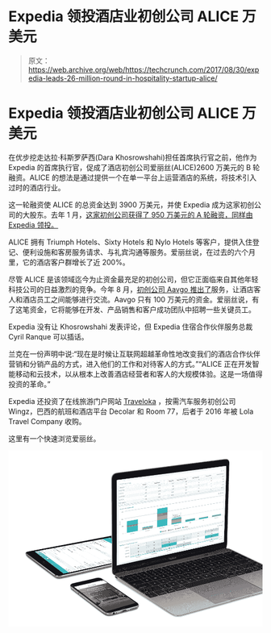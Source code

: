 # Expedia 领投酒店业初创公司 ALICE  万美元

> 原文：<https://web.archive.org/web/https://techcrunch.com/2017/08/30/expedia-leads-26-million-round-in-hospitality-startup-alice/>

# Expedia 领投酒店业初创公司 ALICE 万美元

在优步挖走达拉·科斯罗萨西(Dara Khosrowshahi)担任首席执行官之前，他作为 Expedia 的首席执行官，促成了酒店初创公司爱丽丝(ALICE)2600 万美元的 B 轮融资。ALICE 的想法是通过提供一个在单一平台上运营酒店的系统，将技术引入过时的酒店行业。

这一轮融资使 ALICE 的总资金达到 3900 万美元，并使 Expedia 成为这家初创公司的大股东。去年 1 月，[这家初创公司获得了 950 万美元的 A 轮融资，同样由 Expedia 领投。](https://web.archive.org/web/20230316161016/https://techcrunch.com/2016/01/19/hospitality-platform-alice-raises-9-5m-series-a-led-by-expedia/)

ALICE 拥有 Triumph Hotels、Sixty Hotels 和 Nylo Hotels 等客户，提供入住登记、便利设施和客房服务请求、与礼宾沟通等服务。爱丽丝说，在过去的六个月里，它的酒店客户群增长了近 200%。

尽管 ALICE 是该领域迄今为止资金最充足的初创公司，但它正面临来自其他年轻科技公司的日益激烈的竞争。今年 8 月，[初创公司 Aavgo 推出了](https://web.archive.org/web/20230316161016/https://techcrunch.com/2017/08/05/this-startup-lets-hotel-guests-order-room-service-from-their-phones/)服务，让酒店客人和酒店员工之间能够进行交流。Aavgo 只有 100 万美元的资金。爱丽丝说，有了这笔资金，它将能够在开发、产品销售和客户成功团队中招聘一些关键员工。

Expedia 没有让 Khosrowshahi 发表评论，但 Expedia 住宿合作伙伴服务总裁 Cyril Ranque 可以插话。

兰克在一份声明中说:“现在是时候让互联网超越革命性地改变我们的酒店合作伙伴营销和分销产品的方式，进入他们的工作和对待客人的方式。”“ALICE 正在开发智能移动和云技术，以从根本上改善酒店经营者和客人的大规模体验。这是一场值得投资的革命。”

Expedia 还投资了在线旅游门户网站 [Traveloka](https://web.archive.org/web/20230316161016/https://techcrunch.com/2017/07/28/expedia-invests-350m-in-traveloka/) ，按需汽车服务初创公司 Wingz，巴西的航班和酒店平台 Decolar 和 Room 77，后者于 2016 年被 Lola Travel Company 收购。

这里有一个快速浏览爱丽丝。

![](img/000c0934fa3b0920aea5781a90a4c717.png)